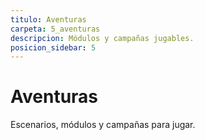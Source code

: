 ```yaml
---
titulo: Aventuras
carpeta: 5_aventuras
descripcion: Módulos y campañas jugables.
posicion_sidebar: 5
---
```


# Aventuras

Escenarios, módulos y campañas para jugar. 